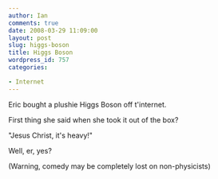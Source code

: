 ```yaml
---
author: Ian
comments: true
date: 2008-03-29 11:09:00
layout: post
slug: higgs-boson
title: Higgs Boson
wordpress_id: 757
categories:

- Internet
---
```


Eric bought a plushie Higgs Boson off t'internet.  

First thing she said when she took it out of the box?  

"Jesus Christ, it's heavy!"  

Well, er, yes?  

(Warning, comedy may be completely lost on non-physicists)
